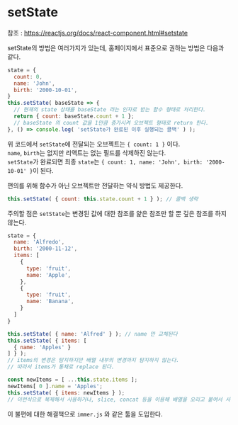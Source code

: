 # setState

참조 : https://reactjs.org/docs/react-component.html#setstate

setState의 방법은 여러가지가 있는데, 홈페이지에서 표준으로 권하는 방법은 다음과 같다.

```javascript
state = {
  count: 0,
  name: 'John',
  birth: '2000-10-01',
}
this.setState( baseState => {
  // 현재의 state 상태를 baseState 라는 인자로 받는 함수 형태로 처리한다.
  return { count: baseState.count + 1 };
  // baseState 의 count 값을 1만큼 증가시켜 오브젝트 형태로 return 한다.
}, () => console.log( 'setState가 완료된 이후 실행되는 콜백' ) );
```

위 코드에서 `setState`에 전달되는 오브젝트는 `{ count: 1 }` 이다.  
`name`, `birth`는 없지만 리액트는 없는 필드를 삭제하진 않는다.  
`setState`가 완료되면 최종 `state`는 `{ count: 1, name: 'John', birth: '2000-10-01' }`이 된다.

편의를 위해 함수가 아닌 오브젝트만 전달하는 약식 방법도 제공한다.

```javascript
this.setState( { count: this.state.count + 1 } ); // 콜백 생략
```

주의할 점은 `setState`는 변경된 값에 대한 참조를 얉은 참조만 할 뿐 깊은 참조를 하지 않는다.

```javascript
state = {
  name: 'Alfredo',
  birth: '2000-11-12',
  items: [
    {
      type: 'fruit',
      name: 'Apple',
    },
    {
      type: 'fruit',
      name: 'Banana',
    }
  ]
}

this.setState( { name: 'Alfred' } ); // name 만 교체된다
this.setState( { items: [
  { name: 'Apples' }
] } );
// items의 변경은 탐지하지만 배열 내부의 변경까지 탐지하지 않는다.
// 따라서 items가 통채로 replace 된다.

const newItems = [ ...this.state.items ];
newItems[ 0 ].name = 'Apples';
this.setState( { items: newItems } );
// 이런식으로 복제해서 사용하거나, slice, concat 등을 이용해 배열을 오리고 붙여서 사용해야 한다.
```

이 불편에 대한 해결책으로 `immer.js` 와 같은 툴을 도입한다.